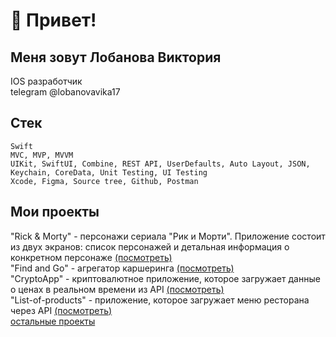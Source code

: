 # 👋 Привет!
## Меня зовут Лобанова Виктория      
IOS разработчик        
telegram @lobanovavika17

## Стек
~~~
Swift
MVC, MVP, MVVM
UIKit, SwiftUI, Combine, REST API, UserDefaults, Auto Layout, JSON, Keychain, CoreData, Unit Testing, UI Testing
Xcode, Figma, Source tree, Github, Postman
~~~

## Мои проекты
"Rick & Morty" - персонажи сериала "Рик и Морти". Приложение состоит из двух экранов: список персонажей и детальная информация о конкретном персонаже [(посмотреть)](https://github.com/LobanovaViktoria/Rick-and-Morty)        
"Find and Go" - агрегатор каршеринга [(посмотреть)](https://github.com/Car-sharing-Mob-App-IOS/iOS)      
"CryptoApp" - криптовалютное приложение, которое загружает данные о ценах в реальном времени из API [(посмотреть)](https://github.com/LobanovaViktoria/CryptoApp)     
"List-of-products" - приложение, которое загружает меню ресторана через API [(посмотреть)](https://github.com/LobanovaViktoria/List-of-products)        
[остальные проекты](https://github.com/LobanovaViktoria?tab=repositories)      

